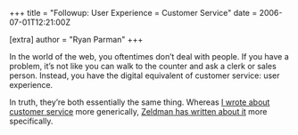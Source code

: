 +++
title = "Followup: User Experience = Customer Service"
date = 2006-07-01T12:21:00Z

[extra]
author = "Ryan Parman"
+++

In the world of the web, you oftentimes don’t deal with people. If you have a problem, it’s not like you can walk to the counter and ask a clerk or sales person. Instead, you have the digital equivalent of customer service: user experience.

In truth, they’re both essentially the same thing. Whereas [I wrote about customer service](/blog/2006/06/25/example-of-how-not-to-take-care-of-your-customers/) more generically, [Zeldman has written about it](http://zeldman.com/2006/06/29/the-power-of-positive-whining/) more specifically.
